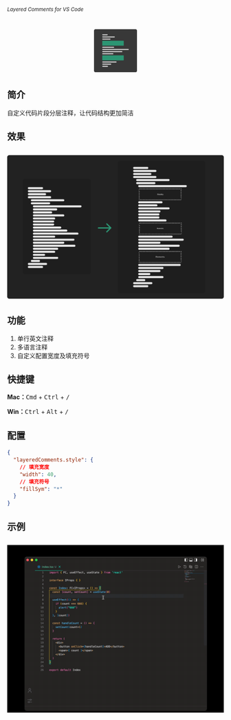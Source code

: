 <sub><em>Layered Comments for VS Code</em></sub>
<h1 align="center">
  <img src="./assets/logo.png" height="100">
</h1>

## 简介

自定义代码片段分层注释，让代码结构更加简洁


## 效果
<h2 align="center">
  <img src="./assets/effect.png">
</h2>

## 功能

1. 单行英文注释
2. 多语言注释
3. 自定义配置宽度及填充符号
## 快捷键

**Mac：**<kbd>Cmd</kbd> + <kbd>Ctrl</kbd> + <kbd>/</kbd>

**Win：**<kbd>Ctrl</kbd> + <kbd>Alt</kbd> + <kbd>/</kbd>

## 配置

```json
{
  "layeredComments.style": {
    // 填充宽度
    "width": 40,
    // 填充符号
    "fillSym": "*"
  }
}
```

## 示例

<h2 align="center">
  <img src="./assets/example.gif">
</h2>